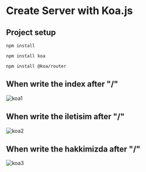 # Create Server with Koa.js

## Project setup
```
npm install
```
```
npm install koa
```
```
npm install @koa/router
```

## When write the index after "/"

![koa1](https://user-images.githubusercontent.com/89356076/157688982-e0e004bf-9741-436d-8f03-9ea182bf7c03.JPG)

## When write the iletisim after "/"

![koa2](https://user-images.githubusercontent.com/89356076/157689329-caa36f8f-d26e-4307-9fef-965678a6d3f4.JPG)

## When write the hakkimizda after "/"

![koa3](https://user-images.githubusercontent.com/89356076/157689597-8862c6cc-ee78-4b7e-807a-9373331abfbc.JPG)
